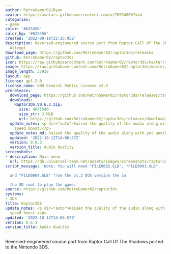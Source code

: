 ```yaml
---
author: RetroGamer02/Ryan
avatar: https://avatars.githubusercontent.com/u/70994866?v=4
categories:
- game
color: '#625456'
color_bg: '#625456'
created: '2022-09-10T22:26:05Z'
description: Reversed-engineered source port from Raptor Call Of The Shadows 3DS Port
  Attempt
download_page: https://github.com/RetroGamer02/raptor3ds/releases
github: RetroGamer02/raptor3ds
icon: https://raw.githubusercontent.com/RetroGamer02/raptor3ds/master/rapicon.png
image: https://raw.githubusercontent.com/RetroGamer02/raptor3ds/master/RapBanner.png
image_length: 37938
layout: app
license: gpl-2.0
license_name: GNU General Public License v2.0
prerelease:
  download_page: https://github.com/RetroGamer02/raptor3ds/releases/tag/0.6.3
  downloads:
    Raptor3DS.V0.6.3.zip:
      size: 4071540
      size_str: 3 MiB
      url: https://github.com/RetroGamer02/raptor3ds/releases/download/0.6.3/Raptor3DS.V0.6.3.zip
  update_notes: <p dir="auto">Raised the quality of the audio along with yet another
    speed boost.</p>
  update_notes_md: Raised the quality of the audio along with yet another speed boost.
  updated: '2022-10-12T14:06:57Z'
  version: 0.6.3
  version_title: Audio Quality
screenshots:
- description: Main menu
  url: https://db.universal-team.net/assets/images/screenshots/raptor3ds/main-menu.png
script_message: 'Note: You will need "FILE0002.GLB", "FILE0003.GLB",

  and "FILE0004.GLB" from the v1.2 DOS version the in

  the SD root to play the game.'
source: https://github.com/RetroGamer02/raptor3ds
systems:
- 3DS
title: Raptor3DS
update_notes: <p dir="auto">Raised the quality of the audio along with yet another
  speed boost.</p>
updated: '2022-10-12T14:06:57Z'
version: 0.6.3
version_title: Audio Quality
---
```

Reversed-engineered source port from Raptor Call Of The Shadows ported to the Nintendo 3DS.